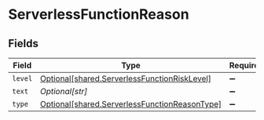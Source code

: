 # ServerlessFunctionReason


## Fields

| Field                                                                                                | Type                                                                                                 | Required                                                                                             | Description                                                                                          |
| ---------------------------------------------------------------------------------------------------- | ---------------------------------------------------------------------------------------------------- | ---------------------------------------------------------------------------------------------------- | ---------------------------------------------------------------------------------------------------- |
| `level`                                                                                              | [Optional[shared.ServerlessFunctionRiskLevel]](../../models/shared/serverlessfunctionrisklevel.md)   | :heavy_minus_sign:                                                                                   | N/A                                                                                                  |
| `text`                                                                                               | *Optional[str]*                                                                                      | :heavy_minus_sign:                                                                                   | N/A                                                                                                  |
| `type`                                                                                               | [Optional[shared.ServerlessFunctionReasonType]](../../models/shared/serverlessfunctionreasontype.md) | :heavy_minus_sign:                                                                                   | N/A                                                                                                  |